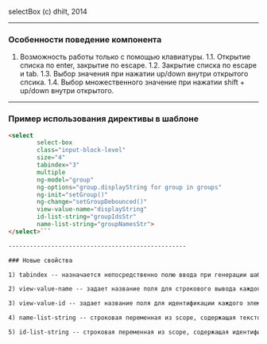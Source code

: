﻿selectBox
(c) dhilt, 2014

--------------------------------------------------

### Особенности поведение компонента

1. Возможность работы только с помощью клавиатуры.
1.1. Открытие списка  по enter, закрытие по escape.
1.2. Закрытие списка по escape и tab.
1.3. Выбор значения при нажатии up/down внутри открытого спсика.
1.4. Выбор множественного значение при нажатии shift + up/down внутри открытого.

--------------------------------------------------

### Пример использования директивы в шаблоне

```html
<select
        select-box
        class="input-block-level"
        size="4"
        tabindex="3"
        multiple
        ng-model="group"
        ng-options="group.displayString for group in groups"
        ng-init="setGroup()"
        ng-change="setGroupDebounced()"
        view-value-name="displayString"
        id-list-string="groupIdsStr"
        name-list-string="groupNamesStr">
</select>```

--------------------------------------------------

### Новые свойства

1) tabindex -- назначается непосредственно полю ввода при генерации шаблона; данное свойство необязательно, но крайне желательно для корректной работы с клавиатуры;

2) view-value-name -- задает название поля для строкового вывода каждого элемента списка из ng-options (name структуры group из примера выше); данное свойство необязательно; значение по умолчанию: "name";

3) view-value-id -- задает название поля для идентификации каждого элемента списка из ng-options (id структуры group из примера выше); данное свойство необязательно; значение по умолчанию: "id";

4) name-list-string -- строковая переменная из scope, содержащая текстовые представления всех выбранных значений (через запятую); данное свойство необязательно; значение по умолчанию: #{attrs.ngModel} + "NameListString" (т.е. "groupNameListString" из примера выше);

5) id-list-string -- строковая переменная из scope, содержащая идентификаторы всех выбранных значений (через запятую); данное свойство необязательно; значение по умолчанию: #{attrs.ngModel} + "IdListString" (т.е. "groupIdListString" из примера выше).


